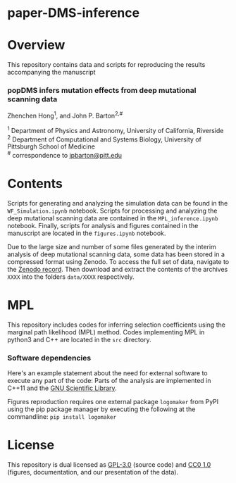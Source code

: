 # paper-DMS-inference

# Overview

This repository contains data and scripts for reproducing the results accompanying the manuscript

### popDMS infers mutation effects from deep mutational scanning data
Zhenchen Hong<sup>1</sup>, and John P. Barton<sup>2,#</sup>

<sup>1</sup> Department of Physics and Astronomy, University of California, Riverside  
<sup>2</sup> Department of Computational and Systems Biology, University of Pittsburgh School of Medicine  
<sup>#</sup> correspondence to [jpbarton@pitt.edu](mailto:jpbarton@pitt.edu)


# Contents

Scripts for generating and analyzing the simulation data can be found in the `WF_Simulation.ipynb` notebook. Scripts for processing and analyzing the deep mutational scanning data are contained in the `MPL_inference.ipynb` notebook. Finally, scripts for analysis and figures contained in the manuscript are located in the `figures.ipynb` notebook.  

Due to the large size and number of some files generated by the interim analysis of deep mutational scanning data, some data has been stored in a compressed format using Zenodo. To access the full set of data, navigate to the [Zenodo record](https://zenodo.org/XXXXX). Then download and extract the contents of the archives `XXXX` into the folders `data/XXXX` respectively.


# MPL

This repository includes codes for inferring selection coefficients using the marginal path likelihood (MPL) method. Codes implementing MPL in python3 and C++ are located in the `src` directory.

### Software dependencies

Here's an example statement about the need for external software to execute any part of the code: Parts of the analysis are implemented in C++11 and the [GNU Scientific Library](https://www.gnu.org/software/gsl/).

Figures reproduction requires one external package `logomaker` from PyPI using the pip package manager by executing the following at the commandline: `pip install logomaker`

# License

This repository is dual licensed as [GPL-3.0](LICENSE-GPL) (source code) and [CC0 1.0](LICENSE-CC0) (figures, documentation, and our presentation of the data).